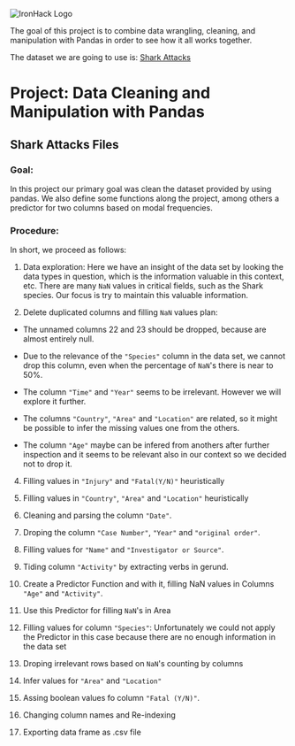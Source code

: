
![IronHack Logo](https://s3-eu-west-1.amazonaws.com/ih-materials/uploads/upload_d5c5793015fec3be28a63c4fa3dd4d55.png)

The goal of this project is to combine data wrangling, cleaning, and manipulation with Pandas in order to see how it all works together. 

The dataset we are going to use is: [Shark Attacks](https://www.kaggle.com/teajay/global-shark-attacks/version/1)

# Project: Data Cleaning and Manipulation with Pandas

## Shark Attacks Files

### Goal:

In this project our primary goal was clean the dataset provided by using pandas. We also define some functions along the project,
among others a predictor for two columns based on modal frequencies.

### Procedure:

In short, we proceed as follows:

1. Data exploration: Here we have an insight of the data set by looking the data types in question, which is the information valuable in this context, etc.
There are many ```NaN``` values in critical fields, such as the Shark species. Our focus is try to maintain this valuable information.

2. Delete duplicated columns and filling ```NaN``` values plan:

* The unnamed columns 22 and 23 should be dropped, because are almost entirely null.

* Due to the relevance of the ```"Species"``` column in the data set, we cannot drop this column, even when the percentage of ```NaN```'s there is near to 50%.

* The column ```"Time"``` and ```"Year"``` seems to be irrelevant. However we will explore it further.

* The columns ```"Country"```, ```"Area"``` and ```"Location"``` are related, so it might be possible to infer the missing values one from the others.

* The column ```"Age"``` maybe can be infered from anothers after further inspection and it seems to be relevant also in our context so we decided not to drop it.

4. Filling values in ```"Injury"``` and ```"Fatal(Y/N)"``` heuristically

5. Filling values in ```"Country"```, ```"Area"``` and ```"Location"``` heuristically

6. Cleaning and parsing the column ```"Date"```.

7. Droping the column ```"Case Number"```, ```"Year"``` and ```"original order"```.

8. Filling values for ```"Name"``` and ```"Investigator or Source"```.

9. Tiding column ```"Activity"``` by extracting verbs in gerund.

10. Create a Predictor Function and with it, filling NaN values in Columns ```"Age"``` and ```"Activity"```.

11. Use this Predictor for filling ```NaN```'s in Area 

12. Filling values for column ```"Species"```: Unfortunately we could not apply the Predictor in this case because there are no enough information in the data set

13. Droping irrelevant rows based on ```NaN```'s counting by columns

14. Infer values for ```"Area"``` and ```"Location"```

15. Assing boolean values fo column ```"Fatal (Y/N)"```.

16. Changing column names and Re-indexing

17. Exporting data frame as .csv file 
